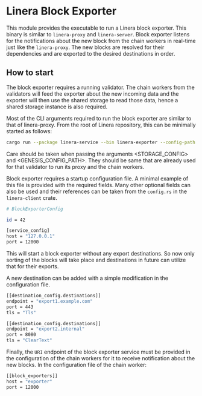 # Linera Block Exporter

This module provides the executable to run a Linera block exporter. This binary is similar to `linera-proxy` and `linera-server`. Block exporter listens for the notifications about the new block from the chain workers in real-time just like the `linera-proxy`. The new blocks are resolved for their dependencies and are exported to the desired destinations in order.

## How to start

The block exporter requires a running validator. The chain workers from the validators will feed the exporter about the new incoming data and the exporter will then use the shared storage to read those data, hence a shared storage instance is also required.

Most of the CLI arguments required to run the block exporter are similar to that of linera-proxy.
From the root of Linera repository, this can be minimally started as follows:

```bash
cargo run --package linera-service --bin linera-exporter --config-path <CONFIG_PATH> --storage <STORAGE_CONFIG> --genesis <GENESIS_CONFIG_PATH>
```

Care should be taken when passing the arguments <STORAGE_CONFIG> and <GENESIS_CONFIG_PATH>. They should be same that are already used for that validator to run its proxy and the chain workers.

Block exporter requires a startup configuration file. A minimal example of this file is provided with the required fields. Many other optional fields can also be used and their references can be taken from the `config.rs` in the `linera-client` crate.

```bash
# BlockExporterConfig

id = 42

[service_config]
host = "127.0.0.1"
port = 12000

```

This will start a block exporter without any export destinations. So now only sorting of the blocks will take place and destinations in future can utilize that for their exports.

A new destination can be added with a simple modification in the configuration file.

```bash
[[destination_config.destinations]]
endpoint = "export1.example.com"
port = 443
tls = "Tls"

[[destination_config.destinations]]
endpoint = "export2.internal"
port = 8080
tls = "ClearText"

```

Finally, the `URI` endpoint of the block exporter service must be provided in the configuration of the chain workers for it to receive notification about the new blocks.
In the configuration file of the chain worker:

```bash
[[block_exporters]]
host = "exporter"
port = 12000

```
